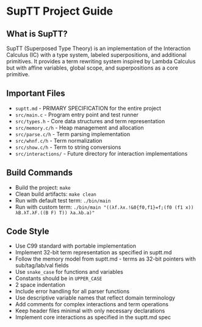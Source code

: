 # SupTT Project Guide

## What is SupTT?
SupTT (Superposed Type Theory) is an implementation of the Interaction Calculus
(IC) with a type system, labeled superpositions, and additional primitives. It
provides a term rewriting system inspired by Lambda Calculus but with affine
variables, global scope, and superpositions as a core primitive.

## Important Files
- `suptt.md` - PRIMARY SPECIFICATION for the entire project
- `src/main.c` - Program entry point and test runner
- `src/types.h` - Core data structures and term representation 
- `src/memory.c/h` - Heap management and allocation
- `src/parse.c/h` - Term parsing implementation
- `src/whnf.c/h` - Term normalization
- `src/show.c/h` - Term to string conversions
- `src/interactions/` - Future directory for interaction implementations

## Build Commands
- Build the project: `make`
- Clean build artifacts: `make clean`
- Run with default test term: `./bin/main`
- Run with custom term: `./bin/main "((λf.λx.!&0{f0,f1}=f;(f0 (f1 x)) λB.λT.λF.((B F) T)) λa.λb.a)"`

## Code Style
- Use C99 standard with portable implementation 
- Implement 32-bit term representation as specified in suptt.md
- Follow the memory model from suptt.md - terms as 32-bit pointers with sub/tag/lab/val fields
- Use `snake_case` for functions and variables
- Constants should be in `UPPER_CASE`
- 2 space indentation
- Include error handling for all parser functions
- Use descriptive variable names that reflect domain terminology
- Add comments for complex interactions and term operations
- Keep header files minimal with only necessary declarations
- Implement core interactions as specified in the suptt.md spec
